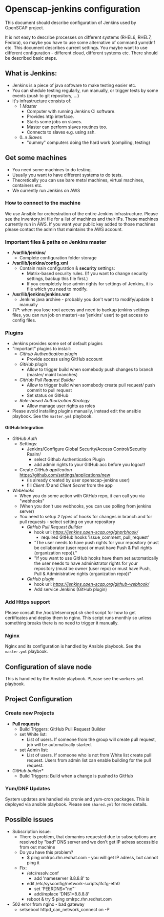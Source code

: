 # Openscap-jenkins configuration
This document should describe configuration of Jenkins used by OpenSCAP project.

It is not easy to describe processes on different systems (RHEL6, RHEL7, Fedora), so maybe you have to use some alternative of command yum/dnf etc.
This document describes current settings. You maybe want to use different configuration - different cloud, different systems etc. There should be described basic steps.

## What is Jenkins:
+ Jenkins is a piece of java software to make testing easier etc.
+ You can shedule testing regularly, run manually, or trigger tests by some events (push to git repository, ...)
+ It's infrastructure consists of:
	+ 1 *Master*
		+ Computer with running Jenkins CI software.
		+ Provides http interface.
		+ Starts some jobs on slaves.
		+ Master can perform slaves routines too.
		+ Connects to slaves e.g. using ssh.
	+ 0..n *Slave*s
		+ "dummy" computers doing the hard work (compiling, testing)

## Get some machines
+ You need some machines to do testing.
+ Usually you want to have different systems to do tests.
+ Theoretically you can use bare metal machines, virtual machines, containers etc.
+ We currently run Jenkins on AWS

### How to connect to the machine
We use Ansible for orchestration of the entire Jenkins infrastructure. Please see the
inventory.ini file for a list of machines and their IPs. These machines currently run
in AWS. If you want your public key added to those machines please contact the admin
that maintains the AWS account.

### Important files & paths on Jenkins master
 - **/var/lib/jenkins/**
	- Complete configuration folder storage
 - **/var/lib/jenkins/config.xml**
	- Contain main configuration & **security** settings:
		- Matrix-based security rules. (If you want to change security settings, backup this file first.)
		- If you completely lose admin rights for settings of Jenkins, it is file which you need to modify.
 - **/usr/lib/jenkins/jenkins.war**
	- Jenkins java archive - probably you don't want to modify/update it manually
 - *TIP*: when you lose root access and need to backup jenkins settings files, you can run job on master(=as 'jenkins' user) to get access to config files.

### Plugins
 + Jenkins provides some set of default plugins
 + "Important" plugins to install:
	+ *Github Authentication plugin*
		+ Provide access using GitHub account
	+ *GitHub plugin*
		+ Allow to trigger build when somebody push changes to branch (master/ maint branches)
	+ *GitHub Pull Request Builder*
		+ Allow to trigger build when somebody create pull request/ push commit to pull request
		+ Set status on GitHub
	+ *Role-based Authorization Strategy*
		+ Allow manage user rights as roles
 + Please avoid installing plugins manually, instead edit the ansible playbook. See the `master.yml` playbook.

#### GitHub Integration
 + *GitHub Auth*
	+ Settings:
		+ Jenkins/Configure Global Security/Access Control/Security Realm/
			+ select Github Authentication Plugin
			+ add admin rights to your GitHub acc before you logout!
	+ Create *GitHub application* https://github.com/settings/applications/new
		+	(is already created by user openscap-jenkins user)
		+	fill *Client ID* and *Client Secret* from the app
 + *WebHooks*
	+ When you do some action with GitHub repo, it can call you via "webhooks"
	+ (When you don't use webhooks, you can use polling from jenkins server)
	+ You need to setup *2 types* of hooks for changes in branch and for pull requests - select setting on your repository
		+ *GitHub Pull Request Builder*
			+ hook url: *https://jenkins.open-scap.org/ghprbhook/*
				+ required GitHub hooks 'issue_comment, pull_request'
			+ "The user needs to have push rights for your repository (must be collaborator (user repo) or must have Push & Pull rights (organization repo))."
			+ "If you want to use GitHub hooks have them set automatically the user needs to have administrator rights for your repository (must be owner (user repo) or must have Push, Pull & Administrative rights (organization repo))"
		+ *GitHub plugin*
			+ hook url: *https://jenkins.open-scap.org/github-webhook/*
			+ Add service Jenkins (GitHub plugin)

### Add Https support
Please consult the /root/letsencrypt.sh shell script for how to get certificates and deploy them to nginx.
This script runs monthly so unless something breaks there is no need to trigger it manually.

### Nginx
Nginx and its configuration is handled by Ansible playbook. See the `master.yml` playbook.

## Configuration of slave node
This is handled by the Ansible playbook. PLease see the `workers.yml` playbook.

## Project Configuration
### Create new Projects
+ **Pull requests**
	+ Build Triggers: GitHub Pull Request Builder
	+ set White list:
		+ List of users. If someone from the group will create pull request, job will be automatically started.
	+ set Admin list:
		+ List of users. If someone who is not from White list create pull request. Users from admin list can enable building for the pull request.
+ **GitHub* builder**
	+ Build Triggers: Build when a change is pushed to GitHub

### Yum/DNF Updates
System updates are handled via cronie and yum-cron packages. This is deployed via ansible playbook. Please see `shared.yml` for more details.

## Possible issues
+ Subscription issue:
    - There is problem, that domanins requested due to subscriptions are resolved by "bad" DNS server and we don't get IP adress accessible from out machine
    - Do you have this problem?
        + $ ping xmlrpc.rhn.redhat.com - you will get IP adress, but cannot ping it
    - Fix:
        + /etc/resolv.conf
            - add 'nameserver 8.8.8.8' to
        + edit /etc/sysconfig/network-scripts/ifcfg-eth0
            - set 'PEERDNS="no"'
            - add/replace 'DNS1=8.8.8.8'
        + reboot & try $ ping xmlrpc.rhn.redhat.com
+ 502 error from nginx - bad gateway
    - setsebool httpd_can_network_connect on -P
